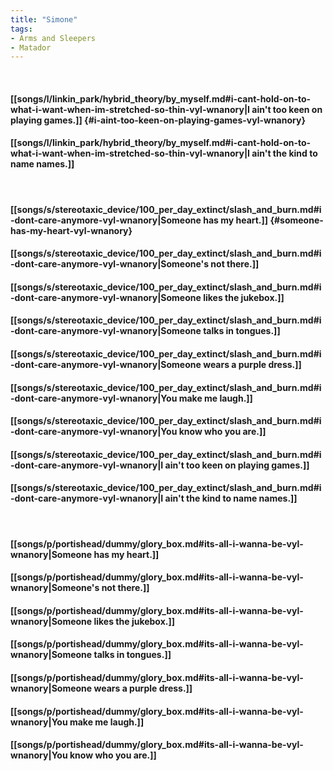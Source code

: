 ```yaml
---
title: "Simone"
tags:
- Arms and Sleepers
- Matador
---
```

&nbsp;
#### [[songs/l/linkin_park/hybrid_theory/by_myself.md#i-cant-hold-on-to-what-i-want-when-im-stretched-so-thin-vyl-wnanory|I ain't too keen on playing games.]] {#i-aint-too-keen-on-playing-games-vyl-wnanory}
#### [[songs/l/linkin_park/hybrid_theory/by_myself.md#i-cant-hold-on-to-what-i-want-when-im-stretched-so-thin-vyl-wnanory|I ain't the kind to name names.]]
&nbsp;
#### [[songs/s/stereotaxic_device/100_per_day_extinct/slash_and_burn.md#i-dont-care-anymore-vyl-wnanory|Someone has my heart.]] {#someone-has-my-heart-vyl-wnanory}
#### [[songs/s/stereotaxic_device/100_per_day_extinct/slash_and_burn.md#i-dont-care-anymore-vyl-wnanory|Someone's not there.]]
#### [[songs/s/stereotaxic_device/100_per_day_extinct/slash_and_burn.md#i-dont-care-anymore-vyl-wnanory|Someone likes the jukebox.]]
#### [[songs/s/stereotaxic_device/100_per_day_extinct/slash_and_burn.md#i-dont-care-anymore-vyl-wnanory|Someone talks in tongues.]]
#### [[songs/s/stereotaxic_device/100_per_day_extinct/slash_and_burn.md#i-dont-care-anymore-vyl-wnanory|Someone wears a purple dress.]]
#### [[songs/s/stereotaxic_device/100_per_day_extinct/slash_and_burn.md#i-dont-care-anymore-vyl-wnanory|You make me laugh.]]
#### [[songs/s/stereotaxic_device/100_per_day_extinct/slash_and_burn.md#i-dont-care-anymore-vyl-wnanory|You know who you are.]]
#### [[songs/s/stereotaxic_device/100_per_day_extinct/slash_and_burn.md#i-dont-care-anymore-vyl-wnanory|I ain't too keen on playing games.]]
#### [[songs/s/stereotaxic_device/100_per_day_extinct/slash_and_burn.md#i-dont-care-anymore-vyl-wnanory|I ain't the kind to name names.]]
&nbsp;
#### [[songs/p/portishead/dummy/glory_box.md#its-all-i-wanna-be-vyl-wnanory|Someone has my heart.]]
#### [[songs/p/portishead/dummy/glory_box.md#its-all-i-wanna-be-vyl-wnanory|Someone's not there.]]
#### [[songs/p/portishead/dummy/glory_box.md#its-all-i-wanna-be-vyl-wnanory|Someone likes the jukebox.]]
#### [[songs/p/portishead/dummy/glory_box.md#its-all-i-wanna-be-vyl-wnanory|Someone talks in tongues.]]
#### [[songs/p/portishead/dummy/glory_box.md#its-all-i-wanna-be-vyl-wnanory|Someone wears a purple dress.]]
#### [[songs/p/portishead/dummy/glory_box.md#its-all-i-wanna-be-vyl-wnanory|You make me laugh.]]
#### [[songs/p/portishead/dummy/glory_box.md#its-all-i-wanna-be-vyl-wnanory|You know who you are.]]

